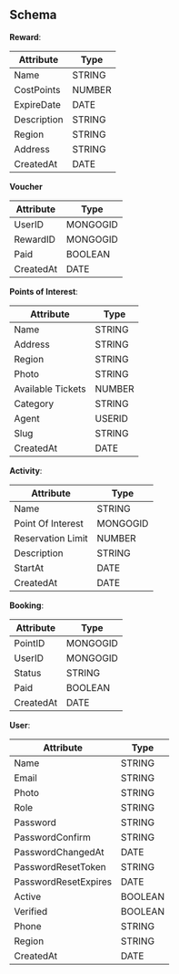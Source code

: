 ## Schema

**Reward**:

| Attribute   | Type   |
| ----------- | ------ |
| Name        | STRING |
| CostPoints  | NUMBER |
| ExpireDate  | DATE   |
| Description | STRING |
| Region      | STRING |
| Address     | STRING |
| CreatedAt   | DATE   |

**Voucher**

| Attribute | Type     |
| --------- | -------- |
| UserID    | MONGOGID |
| RewardID  | MONGOGID |
| Paid      | BOOLEAN  |
| CreatedAt | DATE     |

**Points of Interest**:

| Attribute         | Type   |
| ----------------- | ------ |
| Name              | STRING |
| Address           | STRING |
| Region            | STRING |
| Photo             | STRING |
| Available Tickets | NUMBER |
| Category          | STRING |
| Agent             | USERID |
| Slug              | STRING |
| CreatedAt         | DATE   |

**Activity**:

| Attribute         | Type     |
| ----------------- | -------- |
| Name              | STRING   |
| Point Of Interest | MONGOGID |
| Reservation Limit | NUMBER   |
| Description       | STRING   |
| StartAt           | DATE     |
| CreatedAt         | DATE     |

**Booking**:

| Attribute | Type     |
| --------- | -------- |
| PointID   | MONGOGID |
| UserID    | MONGOGID |
| Status    | STRING   |
| Paid      | BOOLEAN  |
| CreatedAt | DATE     |

**User**:

| Attribute            | Type    |
| -------------------- | ------- |
| Name                 | STRING  |
| Email                | STRING  |
| Photo                | STRING  |
| Role                 | STRING  |
| Password             | STRING  |
| PasswordConfirm      | STRING  |
| PasswordChangedAt    | DATE    |
| PasswordResetToken   | STRING  |
| PasswordResetExpires | DATE    |
| Active               | BOOLEAN |
| Verified             | BOOLEAN |
| Phone                | STRING  |
| Region               | STRING  |
| CreatedAt            | DATE    |
